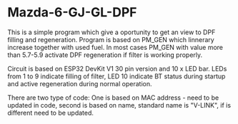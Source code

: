 # Mazda-6-GJ-GL-DPF

This is a simple program which give a oportunity to get an view to DPF filling and regeneration. Program is based on PM_GEN which linnerary increase together with used fuel. In most cases PM_GEN with value more than 5.7-5.9 activate DPF regeneration if filter is working properly. 

Circuit is based on ESP32 DevKit V1 30 pin version and 10 x LED bar. LEDs from 1 to 9 indicate filling of filter, LED 10 indicate BT status during startup and active regeneration during normal operation. 

There are two type of code:
One is based on MAC address - need to be updated in code, second is based on name, standard name is "V-LINK", if is different need to be updated.
